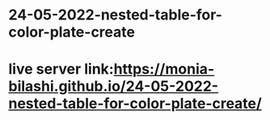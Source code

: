 # 24-05-2022-nested-table-for-color-plate-create
 # live server link:https://monia-bilashi.github.io/24-05-2022-nested-table-for-color-plate-create/

